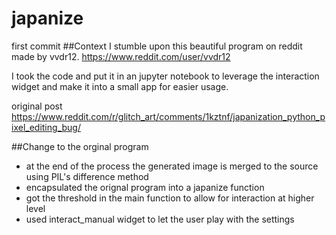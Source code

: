 # japanize
first commit
##Context
I stumble upon this beautiful program on reddit made by vvdr12. 
https://www.reddit.com/user/vvdr12

I took the code and put it in an jupyter notebook to leverage the interaction widget and make it into a small app for easier usage.

original post
https://www.reddit.com/r/glitch_art/comments/1kztnf/japanization_python_pixel_editing_bug/


##Change to the orginal program
 * at the end of the process the generated image is merged to the source using PIL's difference method
 * encapsulated the orignal program into a japanize function
 * got the threshold in the main function to allow for interaction at higher level
 * used interact_manual widget to let the user play with the settings
